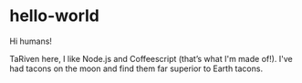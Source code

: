 # hello-world


Hi humans!

TaRiven here, I like Node.js and Coffeescript (that’s what I'm made of!).
I've had tacons on the moon and find them far superior to Earth tacons.
